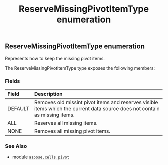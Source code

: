 ﻿---
title: ReserveMissingPivotItemType enumeration
second_title: Aspose.Cells for Python via .NET API References
description: 
type: docs
weight: 380
url: /aspose.cells.pivot/reservemissingpivotitemtype/
is_root: false
---

## ReserveMissingPivotItemType enumeration

Represents how to keep the missing pivot items.



The ReserveMissingPivotItemType type exposes the following members:

### Fields
| Field | Description |
| :- | :- |
| DEFAULT | Removes old missint pivot items and reserves visible items which the current data source does not contain as missing items. |
| ALL | Reserves all missing items. |
| NONE | Removes all missing pivot items. |



### See Also
* module [`aspose.cells.pivot`](..)

